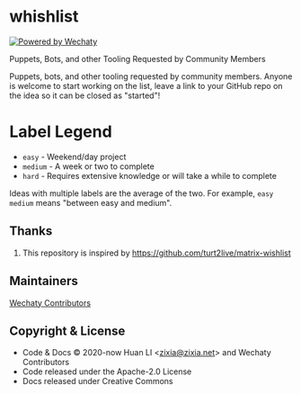 # whishlist

[![Powered by Wechaty](https://img.shields.io/badge/Powered%20By-Wechaty-brightgreen.svg)](https://github.com/Wechaty/wechaty)

Puppets, Bots, and other Tooling Requested by Community Members

Puppets, bots, and other tooling requested by community members. Anyone is welcome to start working on the list, leave a link to your GitHub repo on the idea so it can be closed as "started"!

# Label Legend

* `easy` - Weekend/day project
* `medium` - A week or two to complete
* `hard` - Requires extensive knowledge or will take a while to complete

Ideas with multiple labels are the average of the two. For example, `easy medium` means "between easy and medium".

## Thanks

1. This repository is inspired by <https://github.com/turt2live/matrix-wishlist>

## Maintainers

[Wechaty Contributors](https://wechaty.js.org/contributors/)

## Copyright & License

* Code & Docs © 2020-now Huan LI \<zixia@zixia.net\> and Wechaty Contributors
* Code released under the Apache-2.0 License
* Docs released under Creative Commons
